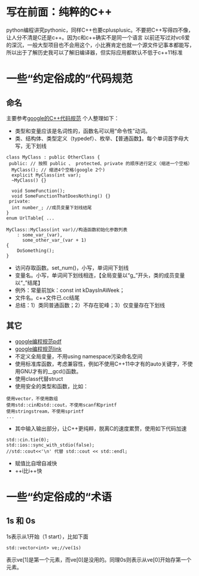 # 写在前面：纯粹的C++
python编程讲究pythonic，同样C++也要cplusplusic。不要把C++写得四不像，让人分不清是C还是c++。因为c和c++确实不是同一个语言
以前还写过对vc6爱的深沉，一般大型项目也不会用这个，小比赛肯定也就一个源文件记事本都能写，所以出于了解历史我可以了解旧编译器，但实际应用都默认不低于c++11标准

# 一些“约定俗成的”代码规范
## 命名
主要参考[google的C++代码规范](https://blog.csdn.net/freeking101/article/details/78930381)
个人整理如下：
* 类型和变量应该是名词性的，函数名可以用“命令性”动词。
* 类、结构体、类型定义（typedef）、枚举、【普通函数】。每个单词首字母大写，无下划线
```
class MyClass : public OtherClass {
 public: // 按照 public 、 protected、private 的顺序进行定义（缩进一个空格）
  MyClass(); // 缩进4个空格(google 2个)
  explicit MyClass(int var);
  ~MyClass() {}

  void SomeFunction();
  void SomeFunctionThatDoesNothing() {}
 private:
  int number_; //成员变量下划线结尾
}
enum UrlTable{ ...
```
```
MyClass::MyClass(int var)//构造函数初始化参数列表
    : some_var_(var),
      some_other_var_(var + 1) 
{
    DoSomething();
}
```
* 访问存取函数。set_num()，小写，单词间下划线
* 变量名。小写，单词间下划线相连，【全局变量以“g_”开头，类的成员变量以“_”结尾】
* 例外：常量前加k：const int kDaysInAWeek；
* 文件名。c++文件已.cc结尾
* 总结：1）类同普通函数；2）不存在驼峰；3）仅变量存在下划线
## 其它
* [google编程规范pdf](http://106.53.5.24:65533/static/file/google%E7%BC%96%E7%A8%8B%E8%A7%84%E8%8C%83C%2B%2B.pdf)
* [google编程规范link](https://zh-google-styleguide.readthedocs.io/en/latest/google-cpp-styleguide/comments/)
* 不定义全局变量，不用using namespace污染命名空间
* 使用标准库函数，考虑兼容性，例如不使用C++11中才有的auto关键字，不使用GNU才有的__gcd()函数。
* 使用class代替struct
* 使用安全的类型和函数，比如：
```
使用vector，不使用数组
使用std::cin和std::cout，不使用scanf和printf
使用stringstream，不使用sprintf
...
```
* 其中输入输出部分，让C++更纯粹，脱离C的速度累赘，使用如下代码加速
```
std::cin.tie(0);
std::ios::sync_with_stdio(false);
//std::cout<<'\n' 代替 std::cout << std::endl;
```
* 赋值比自增自减快
* ++i比i++快
# 一些“约定俗成的“术语
## 1s 和 0s
1s表示从1开始（1 start），比如下面
```
std::vector<int> ve;//ve(1s)
```
表示ve[1]是第一个元素，而ve[0]是没用的。同理0s则表示从ve[0]开始存第一个元素。



